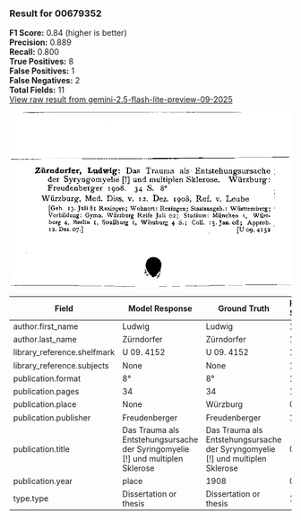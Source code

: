 ### Result for 00679352
**F1 Score:** 0.84 (higher is better)<br>**Precision:** 0.889<br>**Recall:** 0.800<br>**True Positives:** 8<br>**False Positives:** 1<br>**False Negatives:** 2<br>**Total Fields:** 11<br>[View raw result from gemini-2.5-flash-lite-preview-09-2025](https://github.com/RISE-UNIBAS/humanities_data_benchmark/blob/main/results/2025-10-01/T0216/request_T0216_00679352.json)

<img src="https://github.com/RISE-UNIBAS/humanities_data_benchmark/blob/main/benchmarks/zettelkatalog/images/00679352.jpg?raw=true" alt="00679352" width="600px">

| Field | Model Response | Ground Truth | Fuzzy Score | Match |
|-------|----------------|--------------|-------------|-------|
| author.first_name | Ludwig | Ludwig | 1.000 | ✅ |
| author.last_name | Zürndorfer | Zürndorfer | 1.000 | ✅ |
| library_reference.shelfmark | U 09. 4152 | U 09. 4152 | 1.000 | ✅ |
| library_reference.subjects | None | None | 1.000 | ✅ |
| publication.format | 8° | 8° | 1.000 | ✅ |
| publication.pages | 34 | 34 | 1.000 | ✅ |
| publication.place | None | Würzburg | 0.000 | ❌ |
| publication.publisher | Freudenberger | Freudenberger | 1.000 | ✅ |
| publication.title | Das Trauma als Entstehungsursache der Syringomyelie [!] und multiplen Sklerose | Das Trauma als Entstehungsursache der Syryngomyelie [!] und multiplen Sklerose | 0.987 | ✅ |
| publication.year | place | 1908 | 0.000 | ❌ |
| type.type | Dissertation or thesis | Dissertation or thesis | 1.000 | ✅ |
